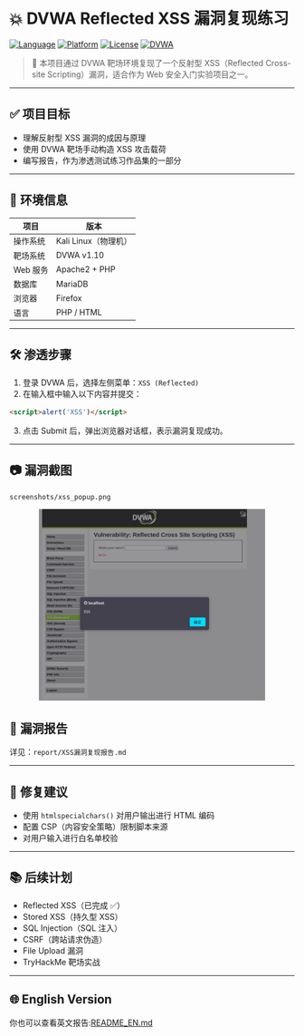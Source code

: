 # 💥 DVWA Reflected XSS 漏洞复现练习

[![Language](https://img.shields.io/badge/language-PHP-blue)](https://www.php.net/)
[![Platform](https://img.shields.io/badge/platform-Kali%20Linux-red)](https://www.kali.org/)
[![License](https://img.shields.io/badge/license-Open-brightgreen)]()
[![DVWA](https://img.shields.io/badge/DVWA-v1.10-orange)](https://github.com/digininja/DVWA)

> 🎯 本项目通过 DVWA 靶场环境复现了一个反射型 XSS（Reflected Cross-site Scripting）漏洞，适合作为 Web 安全入门实验项目之一。

---

## ✅ 项目目标

- 理解反射型 XSS 漏洞的成因与原理
- 使用 DVWA 靶场手动构造 XSS 攻击载荷
- 编写报告，作为渗透测试练习作品集的一部分

---

## 🧪 环境信息

| 项目 | 版本 |
|------|------|
| 操作系统 | Kali Linux（物理机） |
| 靶场系统 | DVWA v1.10 |
| Web 服务 | Apache2 + PHP |
| 数据库 | MariaDB |
| 浏览器 | Firefox |
| 语言 | PHP / HTML |

---

## 🛠️ 渗透步骤

1. 登录 DVWA 后，选择左侧菜单：`XSS (Reflected)`
2. 在输入框中输入以下内容并提交：

```html
<script>alert('XSS')</script>
```

3. 点击 Submit 后，弹出浏览器对话框，表示漏洞复现成功。

---

## 📷 漏洞截图

```
screenshots/xss_popup.png
```

<div align="center">   <img src="screenshots/xss_popup.png" width="400"/> </div>

## 📄 漏洞报告

详见：`report/XSS漏洞复现报告.md`

------

## 🔧 修复建议

- 使用 `htmlspecialchars()` 对用户输出进行 HTML 编码
- 配置 CSP（内容安全策略）限制脚本来源
- 对用户输入进行白名单校验

------

## 📚 后续计划

- Reflected XSS（已完成 ✅）
- Stored XSS（持久型 XSS）
- SQL Injection（SQL 注入）
- CSRF（跨站请求伪造）
- File Upload 漏洞
- TryHackMe 靶场实战

------

## 🌐 English Version

你也可以查看英文报告:[README_EN.md](./README_EN.md)

